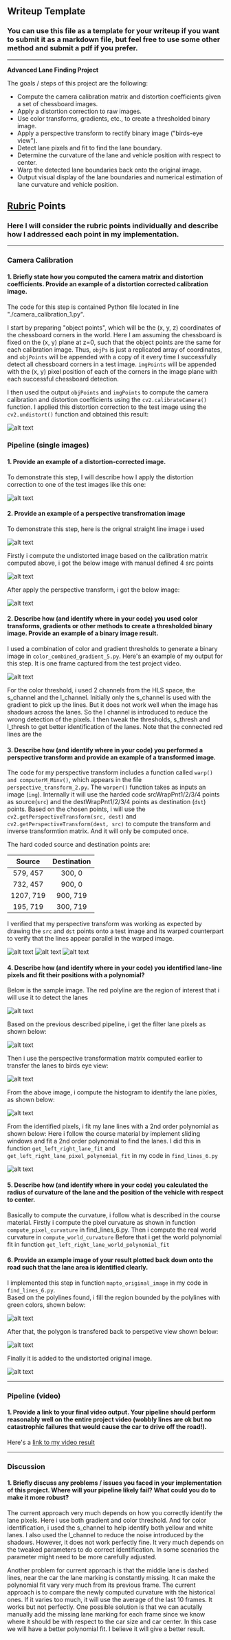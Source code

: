 ## Writeup Template

### You can use this file as a template for your writeup if you want to submit it as a markdown file, but feel free to use some other method and submit a pdf if you prefer.

---

**Advanced Lane Finding Project**

The goals / steps of this project are the following:

* Compute the camera calibration matrix and distortion coefficients given a set of chessboard images.
* Apply a distortion correction to raw images.
* Use color transforms, gradients, etc., to create a thresholded binary image.
* Apply a perspective transform to rectify binary image ("birds-eye view").
* Detect lane pixels and fit to find the lane boundary.
* Determine the curvature of the lane and vehicle position with respect to center.
* Warp the detected lane boundaries back onto the original image.
* Output visual display of the lane boundaries and numerical estimation of lane curvature and vehicle position.

[//]: # (Image References)

[image1]: ./output_images/camera_calibration_3_original.png "original distorted image"
[image2]: ./output_images/camera_calibration_3_undistorted.png "undistorted image"
[image3]: ./output_images/perspective_transform_image_test_original.png "original distorted test image"
[image4]: ./output_images/perspective_transform_image_test_undistorted.png "original undistorted test image"
[image5]: ./output_images/perspective_transform_image_test_transformed.png "perspective transform test image"
[image6]: ./output_images/pipeline_combined_image.png "perspective transform image"
[image7]: ./output_images/perspective_transform_image_582_original.png "original distorted actual image"
[image8]: ./output_images/perspective_transform_image_582_undistorted.png "original undistorted actual image"
[image9]: ./output_images/perspective_transform_image_582_transformed.png "perspective transform actual image"
[image10]: ./output_images/region_of_interested.png "region of interested"
[image11]: ./output_images/filtered_image.png "filter lane lines image"
[image12]: ./output_images/warped_lane_image.png "warped lane lines image"
[image13]: ./output_images/pixel_histogram.png "pixel histogram"
[image14]: ./output_images/fit_in_polynomial_image.png "fit in polynomial image"
[image15]: ./output_images/filled_polygon_image.png "fit the polyline rectangle image"
[image16]: ./output_images/transformed_back_polygon_image.png "transform polyline rectangle back to image space"
[image17]: ./output_images/map_detection_to_original_image.png "map detected region back to undistorted image"

## [Rubric](https://review.udacity.com/#!/rubrics/571/view) Points

### Here I will consider the rubric points individually and describe how I addressed each point in my implementation.  

---

### Camera Calibration

#### 1. Briefly state how you computed the camera matrix and distortion coefficients. Provide an example of a distortion corrected calibration image.

The code for this step is contained Python file located in line "./camera_calibration_1.py".  

I start by preparing "object points", which will be the (x, y, z) coordinates of the chessboard corners in the world. Here I am assuming the chessboard is fixed on the (x, y) plane at z=0, such that the object points are the same for each calibration image.  Thus, `objPs` is just a replicated array of coordinates, and `objPoints` will be appended with a copy of it every time I successfully detect all chessboard corners in a test image.  `imgPoints` will be appended with the (x, y) pixel position of each of the corners in the image plane with each successful chessboard detection.  

I then used the output `objPoints` and `imgPoints` to compute the camera calibration and distortion coefficients using the `cv2.calibrateCamera()` function.  I applied this distortion correction to the test image using the `cv2.undistort()` function and obtained this result: 

![alt text][image1]

### Pipeline (single images)

#### 1. Provide an example of a distortion-corrected image.

To demonstrate this step, I will describe how I apply the distortion correction to one of the test images like this one:

![alt text][image2]

#### 2. Provide an example of a perspective transfromation image
To demonstrate this step, here is the orignal straight line image i used

![alt text][image3]

Firstly i compute the undistorted image based on the calibration matrix computed above, i got the below image with manual defined 4 src points

![alt text][image4]

After apply the perspective transform, i got the below image:

![alt text][image5]

#### 2. Describe how (and identify where in your code) you used color transforms, gradients or other methods to create a thresholded binary image.  Provide an example of a binary image result.

I used a combination of color and gradient thresholds to generate a binary image in `color_combined_gradient_5.py`.  Here's an example of my output for this step. It is one frame captured from the test project video.

![alt text][image6]

For the color threshold, i used 2 channels from the HLS space, the s_channel and the l_channel. Initially only the s_channel is used with the gradient to pick up the lines. But it does not work well when the image has shadows across the lanes. So the l channel is introduced to reduce the wrong detection of the pixels. I then tweak the thresholds, s_thresh and l_thresh to get better identification of the lanes.  Note that the connected red lines are the 

#### 3. Describe how (and identify where in your code) you performed a perspective transform and provide an example of a transformed image.

The code for my perspective transform includes a function called `warp() and computerM_Minv()`, which appears in the file `perspective_transform_2.py`.  The `warper()` function takes as inputs an image (`img`). Internally it will use the harded code srcWrapPnt1/2/3/4 points as source(`src`) and the destWrapPnt1/2/3/4 points as destination (`dst`) points.  Based on the chosen points, i will use the `cv2.getPerspectiveTransform(src, dest)` and `cv2.getPerspectiveTransform(dest, src)` to compute the transform and inverse transformtion matrix. And it will only be computed once.

The hard coded source and destination points are:

| Source        | Destination   | 
|:-------------:|:-------------:| 
| 579, 457      | 300, 0        | 
| 732, 457      | 900, 0        |
| 1207, 719     | 900, 719      |
| 195, 719      | 300, 719      |

I verified that my perspective transform was working as expected by drawing the `src` and `dst` points onto a test image and its warped counterpart to verify that the lines appear parallel in the warped image.

![alt text][image7]
![alt text][image8]
![alt text][image9]

#### 4. Describe how (and identify where in your code) you identified lane-line pixels and fit their positions with a polynomial?
Below is the sample image. The red polyline are the region of interest that i will use it to detect the lanes

![alt text][image10]

Based on the previous described pipeline, i get the filter lane pixels as shown below:

![alt text][image11]

Then i use the perspective transformation matrix computed earlier to transfer the lanes to birds eye view: 

![alt text][image12]

From the above image, i compute the histogram to identify the lane pixles, as shown below:

![alt text][image13]

From the identified pixels, i fit my lane lines with a 2nd order polynomial as shown below:
Here i follow the course material by implement sliding windows and fit a 2nd order polynomial to find the lanes.
I did this in function `get_left_right_lane_fit` and `get_left_right_lane_pixel_polynomial_fit` in my code in `find_lines_6.py`

![alt text][image14]


#### 5. Describe how (and identify where in your code) you calculated the radius of curvature of the lane and the position of the vehicle with respect to center.
Basically to compute the curvature, i follow what is described in the course material. Firstly i compute the pixel curvature as shown in function `compute_pixel_curvature` in find_lines_6.py. Then i compute the real world curvature in `compute_world_curvature`
Before that i get the world polynomial fit in function `get_left_right_lane_world_polynomial_fit` 
 
#### 6. Provide an example image of your result plotted back down onto the road such that the lane area is identified clearly.

I implemented this step in function `mapto_original_image` in my code in `find_lines_6.py`.  
Based on the polylines found, i fill the region bounded by the polylines with green colors, shown below:

![alt text][image15]

After that, the polygon is transfered back to perspetive view shown below:

![alt text][image16]

Finally it is added to the undistorted original image. 

![alt text][image17]

---

### Pipeline (video)

#### 1. Provide a link to your final video output.  Your pipeline should perform reasonably well on the entire project video (wobbly lines are ok but no catastrophic failures that would cause the car to drive off the road!).

Here's a [link to my video result](./project_video_output.mp4)

---

### Discussion

#### 1. Briefly discuss any problems / issues you faced in your implementation of this project.  Where will your pipeline likely fail?  What could you do to make it more robust?

The current approach very much depends on how you correctly identify the lane pixels. Here i use both gradient and color threshold. And for color identification, i used the s_channel to help identify both yellow and white lanes. 
I also used the l_channel to reduce the noise introduced by the shadows. However, it does not work perfectly fine. It very much depends on the tweaked parameters to do correct identification. In some scenarios the parameter might 
need to be more carefully adjusted. 

Another problem for current approach is that the middle lane is dashed lines, near the car the lane marking is constantly missing. It can make the polynomial fit vary very much from its previous frame. The current approach is to
compare the newly computed curvature with the historical ones. If it varies too much, it will use the average of the last 10 frames. It works but not perfectly. One possible solution is that we can acutally manually add the missing
lane marking for each frame since we know where it should be with respect to the car size and car center. In this case we will have a better polynomial fit. I believe it will give a better result.  
